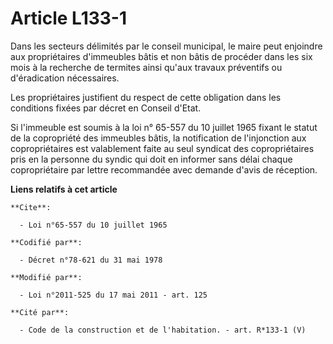 # Article L133-1

Dans les secteurs délimités par le conseil municipal, le maire peut enjoindre aux propriétaires d'immeubles bâtis et non
bâtis de procéder dans les six mois à la recherche de termites ainsi qu'aux travaux préventifs ou d'éradication nécessaires. 

Les propriétaires justifient du respect de cette obligation dans les conditions fixées par décret en Conseil d'Etat. 

Si l'immeuble est soumis à la loi n° 65-557 du 10 juillet 1965 fixant le statut de la copropriété des immeubles bâtis, la
notification de l'injonction aux copropriétaires est valablement faite au seul syndicat des copropriétaires pris en la
personne du syndic qui doit en informer sans délai chaque copropriétaire par lettre recommandée avec demande d'avis de
réception.

**Liens relatifs à cet article**

	**Cite**:

	  - Loi n°65-557 du 10 juillet 1965

	**Codifié par**:

	  - Décret n°78-621 du 31 mai 1978

	**Modifié par**:

	  - Loi n°2011-525 du 17 mai 2011 - art. 125

	**Cité par**:

	  - Code de la construction et de l'habitation. - art. R*133-1 (V)
